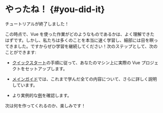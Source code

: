 # やったね！ {#you-did-it}

チュートリアルが終了しました！

この時点で、Vue を使った作業がどのようなものであるかは、よく理解できたはずです。しかし、私たちは多くのことを本当に速く学習し、細部には目を瞑ってきました。ですからぜひ学習を継続してください！次のステップとして、次のことができます:

- [クイックスタート](/guide/quick-start)の手順に従って、あなたのマシン上に実際の Vue プロジェクトをセットアップします。

- [メインガイド](/guide/essentials/application)では、これまで学んだ全ての内容について、さらに詳しく説明しています。

- より実例的な[例](/examples/)を確認します。

次は何を作ってくれるのか、楽しみです！

